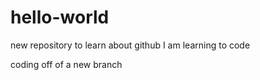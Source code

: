 # hello-world
new repository to learn about github
I am learning to code

coding off of a new branch 
